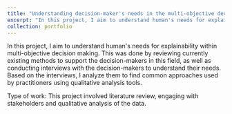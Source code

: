 ```yaml
---
title: "Understanding decision-maker's needs in the multi-objective decision making (human-AI interactions)"
excerpt: "In this project, I aim to understand human's needs for explainability within multi-objective decision making. This was done by reviewing currently existing methods to support the decision-makers in this field, as well as conducting interviews with the decision-makers to understand their needs. Based on the interviews, I analyze them to find common approaches used by practitioners using qualitative analysis tools."
collection: portfolio
---
```


In this project, I aim to understand human's needs for explainability within multi-objective decision making. This was done by reviewing currently existing methods to support the decision-makers in this field, as well as conducting interviews with the decision-makers to understand their needs. Based on the interviews, I analyze them to find common approaches used by practitioners using qualitative analysis tools.

Type of work: This project involved literature review, engaging with stakeholders and qualitative analysis of the data.
